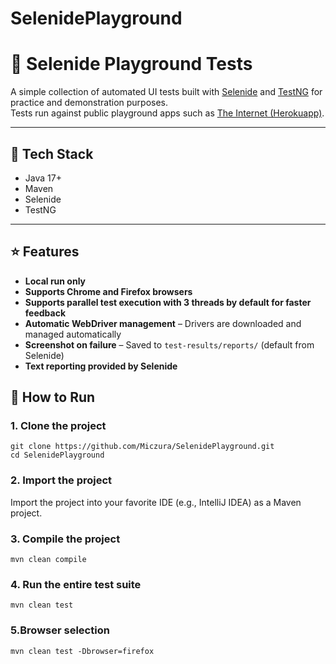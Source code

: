 # SelenidePlayground
# 🧪 Selenide Playground Tests 

A simple collection of automated UI tests built with [Selenide](https://selenide.org/) and [TestNG](https://testng.org/) for practice and demonstration purposes.  
Tests run against public playground apps such as [The Internet (Herokuapp)](https://the-internet.herokuapp.com).

---

## 🧰 Tech Stack

- Java 17+
- Maven
- Selenide
- TestNG

---
## ⭐ Features
- **Local run only**
- **Supports Chrome and Firefox browsers**
- **Supports parallel test execution with 3 threads by default for faster feedback**
- **Automatic WebDriver management** – Drivers are downloaded and managed automatically
- **Screenshot on failure** – Saved to `test-results/reports/` (default from Selenide)
- **Text reporting provided by Selenide**
## 🚀 How to Run

### 1. Clone the project

```
git clone https://github.com/Miczura/SelenidePlayground.git
cd SelenidePlayground
```
### 2. Import the project
Import the project into your favorite IDE (e.g., IntelliJ IDEA) as a Maven project.
### 3. Compile the project
   ```
mvn clean compile
```
### 4. Run the entire test suite
   ```
mvn clean test
```
### 5.Browser selection
   ```
   mvn clean test -Dbrowser=firefox
```

